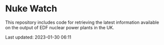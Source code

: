 # Nuke Watch

This repository includes code for retrieving the latest information available on the output of EDF nuclear power plants in the UK.

Last updated: 2023-01-30 06:11